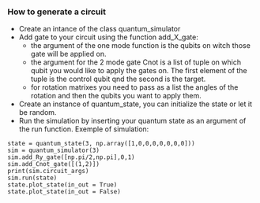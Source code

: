 ### How to generate a circuit
- Create an intance of the class quantum_simulator
- Add gate to your circuit using the function add_X_gate:
    - the argument of the one mode function is the qubits on witch those gate will be applied on.
    - the argument for the 2 mode gate Cnot is a list of tuple on which qubit you would like to apply the gates on. The first element of the tuple is the control qubit qnd the second is the target.
    - for rotation matrixes you need to pass as a list the angles of the rotation and then the qubits you want to apply them.
- Create an instance of quantum_state, you can initialize the state or let it be random.
- Run the simulation by inserting your quantum state as an argument of the run function.
Exemple of simulation: 
```
state = quantum_state(3, np.array([1,0,0,0,0,0,0,0]))
sim = quantum_simulator(3)
sim.add_Ry_gate([np.pi/2,np.pi],0,1)
sim.add_Cnot_gate([(1,2)])
print(sim.circuit_args)
sim.run(state)
state.plot_state(in_out = True)
state.plot_state(in_out = False)
```
